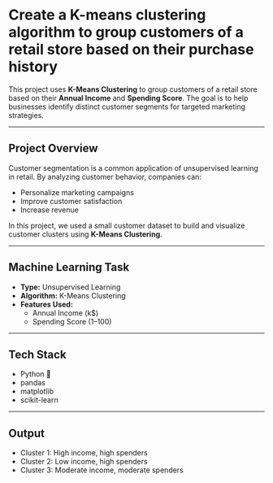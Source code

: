 # Create a K-means clustering algorithm to group customers of a retail store based on their purchase history

This project uses **K-Means Clustering** to group customers of a retail store based on their **Annual Income** and **Spending Score**. The goal is to help businesses identify distinct customer segments for targeted marketing strategies.

---

## Project Overview

Customer segmentation is a common application of unsupervised learning in retail. By analyzing customer behavior, companies can:
- Personalize marketing campaigns
- Improve customer satisfaction
- Increase revenue

In this project, we used a small customer dataset to build and visualize customer clusters using **K-Means Clustering**.

---

## Machine Learning Task

- **Type:** Unsupervised Learning
- **Algorithm:** K-Means Clustering
- **Features Used:** 
  - Annual Income (k$)
  - Spending Score (1–100)

---

## Tech Stack

- Python 🐍
- pandas
- matplotlib
- scikit-learn

---

## Output

- Cluster 1: High income, high spenders
- Cluster 2: Low income, high spenders
- Cluster 3: Moderate income, moderate spenders

